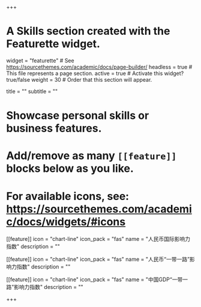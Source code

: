 +++
# A Skills section created with the Featurette widget.
widget = "featurette"  # See https://sourcethemes.com/academic/docs/page-builder/
headless = true  # This file represents a page section.
active = true  # Activate this widget? true/false
weight = 30  # Order that this section will appear.

title = ""
subtitle = ""

# Showcase personal skills or business features.
# 
# Add/remove as many `[[feature]]` blocks below as you like.
# 
# For available icons, see: https://sourcethemes.com/academic/docs/widgets/#icons

[[feature]]
  icon = "chart-line"
  icon_pack = "fas"
  name = "人民币国际影响力指数"
  description = ""
  
[[feature]]
  icon = "chart-line"
  icon_pack = "fas"
  name = "人民币“一带一路”影响力指数"
  description = ""  
  
[[feature]]
  icon = "chart-line"
  icon_pack = "fas"
  name = "中国GDP“一带一路”影响力指数"
  description = ""

+++
